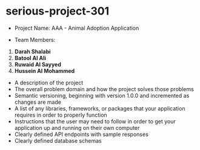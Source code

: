 # serious-project-301

- Project Name:
AAA - Animal Adoption Application

- Team Members:
1. **Darah Shalabi**
3. **Batool Al Ali**
2. **Ruwaid Al Sayyed**
4. **Hussein Al Mohammed**

- A description of the project
- The overall problem domain and how the project solves those problems
- Semantic versioning, beginning with version 1.0.0 and incremented as changes are made
- A list of any libraries, frameworks, or packages that your application requires in order to properly function
- Instructions that the user may need to follow in order to get your application up and running on their own computer
- Clearly defined API endpoints with sample responses
- Clearly defined database schemas